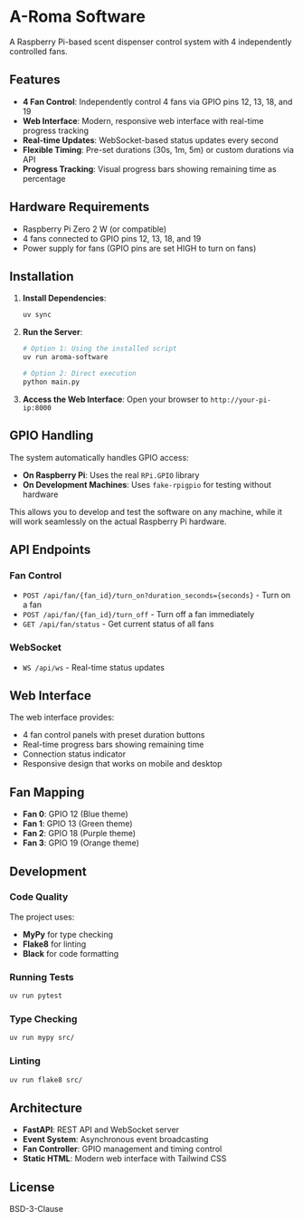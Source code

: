 # A-Roma Software

A Raspberry Pi-based scent dispenser control system with 4 independently controlled fans.

## Features

- **4 Fan Control**: Independently control 4 fans via GPIO pins 12, 13, 18, and 19
- **Web Interface**: Modern, responsive web interface with real-time progress tracking
- **Real-time Updates**: WebSocket-based status updates every second
- **Flexible Timing**: Pre-set durations (30s, 1m, 5m) or custom durations via API
- **Progress Tracking**: Visual progress bars showing remaining time as percentage

## Hardware Requirements

- Raspberry Pi Zero 2 W (or compatible)
- 4 fans connected to GPIO pins 12, 13, 18, and 19
- Power supply for fans (GPIO pins are set HIGH to turn on fans)

## Installation

1. **Install Dependencies**:
   ```bash
   uv sync
   ```

2. **Run the Server**:
   ```bash
   # Option 1: Using the installed script
   uv run aroma-software
   
   # Option 2: Direct execution
   python main.py
   ```

3. **Access the Web Interface**:
   Open your browser to `http://your-pi-ip:8000`

## GPIO Handling

The system automatically handles GPIO access:
- **On Raspberry Pi**: Uses the real `RPi.GPIO` library
- **On Development Machines**: Uses `fake-rpigpio` for testing without hardware

This allows you to develop and test the software on any machine, while it will work seamlessly on the actual Raspberry Pi hardware.

## API Endpoints

### Fan Control
- `POST /api/fan/{fan_id}/turn_on?duration_seconds={seconds}` - Turn on a fan
- `POST /api/fan/{fan_id}/turn_off` - Turn off a fan immediately
- `GET /api/fan/status` - Get current status of all fans

### WebSocket
- `WS /api/ws` - Real-time status updates

## Web Interface

The web interface provides:
- 4 fan control panels with preset duration buttons
- Real-time progress bars showing remaining time
- Connection status indicator
- Responsive design that works on mobile and desktop

## Fan Mapping

- **Fan 0**: GPIO 12 (Blue theme)
- **Fan 1**: GPIO 13 (Green theme)  
- **Fan 2**: GPIO 18 (Purple theme)
- **Fan 3**: GPIO 19 (Orange theme)

## Development

### Code Quality
The project uses:
- **MyPy** for type checking
- **Flake8** for linting
- **Black** for code formatting

### Running Tests
```bash
uv run pytest
```

### Type Checking
```bash
uv run mypy src/
```

### Linting
```bash
uv run flake8 src/
```

## Architecture

- **FastAPI**: REST API and WebSocket server
- **Event System**: Asynchronous event broadcasting
- **Fan Controller**: GPIO management and timing control
- **Static HTML**: Modern web interface with Tailwind CSS

## License

BSD-3-Clause